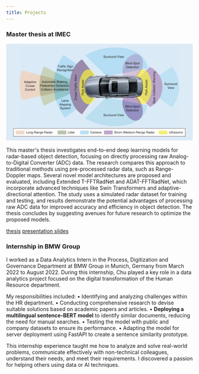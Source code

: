 ```yaml
---
title: Projects
---
```


### Master thesis at IMEC

![ADAS](/assets/img/ADAS.png)

This master's thesis investigates end-to-end deep learning models for radar-based object detection, focusing on directly processing raw Analog-to-Digital Converter (ADC) data. The research compares this approach to traditional methods using pre-processed radar data, such as Range-Doppler maps. Several novel model architectures are proposed and evaluated, including Extended T-FFTRadNet and ADAT-FFTRadNet, which incorporate advanced techniques like Swin Transformers and adaptive-directional attention. The study uses a simulated radar dataset for training and testing, and results demonstrate the potential advantages of processing raw ADC data for improved accuracy and efficiency in object detection. The thesis concludes by suggesting avenues for future research to optimize the proposed models.

[thesis](https://drive.google.com/file/d/1We_Tj7kH5zQnx3tgekpDHJgRcONtFNU5/view?usp=share_link) [presentation sildes](https://drive.google.com/file/d/1EPF1iVZVnIMF0pT87eEEiJqcJddPANxU/view?usp=share_link)

### Internship in BMW Group

I worked as a Data Analytics Intern in the Process, Digitization and Governance Department at BMW Group in Munich, Germany from March 2022 to August 2022. During this internship, Chu played a key role in a data analytics project focused on the digital transformation of the Human Resource department.

My responsibilities included:
• Identifying and analyzing challenges within the HR department.
• Conducting comprehensive research to devise suitable solutions based on academic papers and articles.
• **Deploying a multilingual sentence-BERT model** to identify similar documents, reducing the need for manual searches.
• Testing the model with public and company datasets to ensure its performance.
• Adapting the model for server deployment using FastAPI to create a sentence similarity prototype.

This internship experience taught me how to analyze and solve real-world problems, communicate effectively with non-technical colleagues, understand their needs, and meet their requirements. I discovered a passion for helping others using data or AI techniques.
